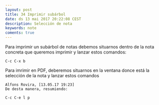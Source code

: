 ```yaml
---
layout: post
title: 34 Imprimir subárbol
date: ds 13 mai 2017 20:22:08 CEST 
description: Selección de nota
keywords: note
coments: true
---
```


Para imprimir un subárbol de notas debemos situarnos dentro de la nota concreta que queremos imprimir y lanzar estos comandos:

```
C-c C-x b
```

Para imrimir en PDF, deberemos situarnos en la ventana donce está la selección de la nota y lanzar estos comandos

```
Alfons Rovira, [13.05.17 19:23]
De desta manera, resumiendo:

C-c C-e l p
```

